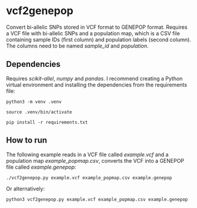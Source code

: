 # vcf2genepop
Convert bi-allelic SNPs stored in VCF format to GENEPOP format. Requires a VCF file with bi-allelic SNPs and a population map, which is a CSV file containing sample IDs (first column) and population labels (second column). The columns need to be named *sample_id* and *population*.   

## Dependencies
Requires *scikit-allel*, *numpy* and *pandas*. I recommend creating a Python virtual environment and installing the dependencies from the requirements file:

`python3 -m venv .venv`

`source .venv/bin/activate`

`pip install -r requirements.txt`

## How to run
The following example reads in a VCF file called *example.vcf* and a population map *example_popmap.csv*, converts the VCF into a GENEPOP file called *example.genepop*:

`./vcf2genepop.py example.vcf example_popmap.csv example.genepop`

Or alternatively:

`python3 vcf2genepop.py example.vcf example_popmap.csv example.genepop`